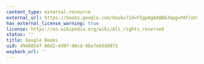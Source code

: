 ```yaml
---
content_type: external-resource
external_url: https://books.google.com/books?id=FIgpAgAAQBAJ&pg=PAfrontcover#v=onepage&q&f=false
has_external_license_warning: true
license: https://en.wikipedia.org/wiki/All_rights_reserved
status: ''
title: Google Books
uid: 4948854f-86d2-4d97-90cd-9be7eb9dd973
wayback_url: ''
---
```

